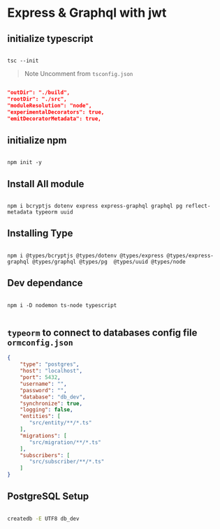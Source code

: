 # Express & Graphql with jwt


## initialize typescript 

```console

tsc --init

```

> Note Uncomment from `tsconfig.json`

```json

"outDir": "./build",
"rootDir": "./src",                             
"moduleResolution": "node",
"experimentalDecorators": true,                
"emitDecoratorMetadata": true,    

```

## initialize npm

```console

npm init -y

```


## Install All module


```console

npm i bcryptjs dotenv express express-graphql graphql pg reflect-metadata typeorm uuid

```


## Installing Type 

```console

npm i @types/bcryptjs @types/dotenv @types/express @types/express-graphql @types/graphql @types/pg  @types/uuid @types/node

```

## Dev dependance 

```console

npm i -D nodemon ts-node typescript


```

## `typeorm` to connect to databases config file `ormconfig.json`

```json
{
    "type": "postgres",
    "host": "localhost",
    "port": 5432,
    "username": "",
    "password": "",
    "database": "db_dev",
    "synchronize": true,
    "logging": false,
    "entities": [
       "src/entity/**/*.ts"
    ],
    "migrations": [
       "src/migration/**/*.ts"
    ],
    "subscribers": [
       "src/subscriber/**/*.ts"
    ]
}

```

## PostgreSQL Setup

```bash

createdb -E UTF8 db_dev

```